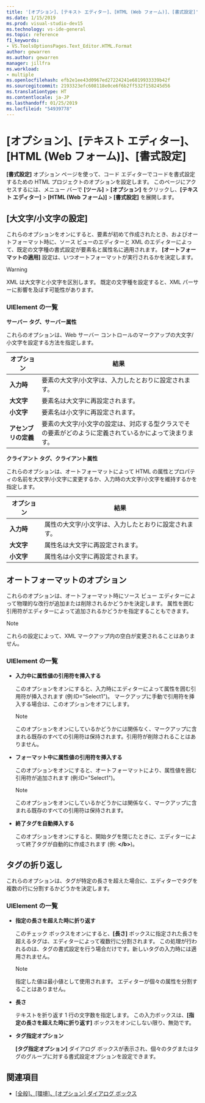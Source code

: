 ```yaml
---
title: '[オプション]、[テキスト エディター]、[HTML (Web フォーム)]、[書式設定]'
ms.date: 1/15/2019
ms.prod: visual-studio-dev15
ms.technology: vs-ide-general
ms.topic: reference
f1_keywords:
- VS.ToolsOptionsPages.Text_Editor.HTML.Format
author: gewarren
ms.author: gewarren
manager: jillfra
ms.workload:
- multiple
ms.openlocfilehash: efb2e1ee43d0967ed27224241e6819933339b42f
ms.sourcegitcommit: 2193323efc608118e0ce6f6b2ff532f158245d56
ms.translationtype: HT
ms.contentlocale: ja-JP
ms.lasthandoff: 01/25/2019
ms.locfileid: "54939778"
---
```

# <a name="options-text-editor-html-web-forms-formatting"></a>[オプション]、[テキスト エディター]、[HTML (Web フォーム)]、[書式設定]

**[書式設定]** オプション ページを使って、コード エディターでコードを書式設定するための HTML プロジェクトのオプションを設定します。 このページにアクセスするには、メニュー バーで **[ツール]** > **[オプション]** をクリックし、**[テキスト エディター]** > **[HTML (Web フォーム)]** > **[書式設定]** を展開します。

## <a name="capitalization"></a>[大文字/小文字の設定]

これらのオプションをオンにすると、要素が初めて作成されたとき、およびオートフォーマット時に、ソース ビューのエディターと XML のエディターによって、既定の文字種の書式設定が要素名と属性名に適用されます。 **[オートフォーマットの適用]** 設定は、いつオートフォーマットが実行されるかを決定します。

> [!WARNING]
> XML は大文字と小文字を区別します。 既定の文字種を設定すると、XML パーサーに影響を及ぼす可能性があります。

### <a name="uielement-list"></a>UIElement の一覧

**サーバー タグ、サーバー属性**

これらのオプションは、Web サーバー コントロールのマークアップの大文字/小文字を設定する方法を指定します。

|オプション|結果|
|---------------------------------|------------------------------|
|**入力時**|要素の大文字/小文字は、入力したとおりに設定されます。|
|**大文字**|要素名は大文字に再設定されます。|
|**小文字**|要素名は小文字に再設定されます。|
|**アセンブリの定義**|要素の大文字/小文字の設定は、対応する型クラスでその要素がどのように定義されているかによって決まります。|


**クライアント タグ、クライアント属性**

これらのオプションは、オートフォーマットによって HTML の属性とプロパティの名前を大文字/小文字に変更するか、入力時の大文字/小文字を維持するかを指定します。

|オプション|結果|
|---------------------------------|------------------------------|
|**入力時**|属性の大文字/小文字は、入力したとおりに設定されます。|
|**大文字**|属性名は大文字に再設定されます。|
|**小文字**|属性名は小文字に再設定されます。|


## <a name="automatic-formatting-options"></a>オートフォーマットのオプション

これらのオプションは、オートフォーマット時にソース ビュー エディターによって物理的な改行が追加または削除されるかどうかを決定します。 属性を囲む引用符がエディターによって追加されるかどうかを指定することもできます。

> [!NOTE]
> これらの設定によって、XML マークアップ内の空白が変更されることはありません。

### <a name="uielement-list"></a>UIElement の一覧

- **入力中に属性値の引用符を挿入する**

   このオプションをオンにすると、入力時にエディターによって属性を囲む引用符が挿入されます (例:ID="Select1")。 マークアップに手動で引用符を挿入する場合は、このオプションをオフにします。


   > [!NOTE]
   > このオプションをオンにしているかどうかには関係なく、マークアップに含まれる既存のすべての引用符は保持されます。引用符が削除されることはありません。

- **フォーマット中に属性値の引用符を挿入する**

   このオプションをオンにすると、オートフォーマットにより、属性値を囲む引用符が追加されます (例:ID="Select1")。

   > [!NOTE]
   > このオプションをオンにしているかどうかには関係なく、マークアップに含まれる既存のすべての引用符は保持されます。

- **終了タグを自動挿入する**

   このオプションをオンにすると、開始タグを閉じたときに、エディターによって終了タグが自動的に作成されます (例: **\</b>**)。

## <a name="tag-wrapping"></a>タグの折り返し

これらのオプションは、タグが特定の長さを超えた場合に、エディターでタグを複数の行に分割するかどうかを決定します。

### <a name="uielement-list"></a>UIElement の一覧

- **指定の長さを超えた時に折り返す**

   このチェック ボックスをオンにすると、**[長さ]** ボックスに指定された長さを超えるタグは、エディターによって複数行に分割されます。 この処理が行われるのは、タグの書式設定を行う場合だけです。新しいタグの入力時には適用されません。

   > [!NOTE]
   > 指定した値は最小値として使用されます。 エディターが個々の属性を分割することはありません。

- **長さ**

   テキストを折り返す 1 行の文字数を指定します。 この入力ボックスは、**[指定の長さを超えた時に折り返す]** ボックスをオンにしない限り、無効です。

- **タグ指定オプション**

   **[タグ指定オプション]** ダイアログ ボックスが表示され、個々のタグまたはタグのグループに対する書式設定オプションを設定できます。

## <a name="see-also"></a>関連項目

- [[全般]、[環境]、[オプション] ダイアログ ボックス](../../ide/reference/general-environment-options-dialog-box.md)